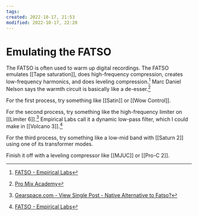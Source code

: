 ```yaml
---
tags: 
created: 2022-10-17, 21:53
modified: 2022-10-17, 22:20
---
```


# Emulating the FATSO
The FATSO is often used to warm up digital recordings. The FATSO emulates [[Tape saturation]], does high-frequency compression, creates low-frequency harmonics, and does leveling compression.[^1] Marc Daniel Nelson says the warmth circuit is basically like a de-esser.[^3]

For the first process, try something like [[Satin]] or [[Wow Control]].

For the second process, try something like the high-frequency limiter on [[Limiter 6]].[^2] Empirical Labs call it a dynamic low-pass filter, which I could make in [[Volcano 3]].[^1]

For the third process, try something like a low-mid band with [[Saturn 2]] using one of its transformer modes.

Finish it off with a leveling compressor like [[MJUC]] or [[Pro-C 2]].

[^1]: [FATSO - Empirical Labs](https://www.empiricallabs.com/fatso/)
[^2]: [Gearspace.com - View Single Post - Native Alternative to Fatso?](https://gearspace.com/board/showpost.php?p=5926193&postcount=16)
[^3]: [Pro Mix Academy](https://dashboard.promixacademy.com/products/advanced-mixing-marc-daniel-nelson/categories/2151522600/posts/2162407980)